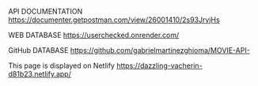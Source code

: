 
API DOCUMENTATION https://documenter.getpostman.com/view/26001410/2s93JrvjHs 

WEB DATABASE https://userchecked.onrender.com/

GitHub DATABASE https://github.com/gabrielmartinezghioma/MOVIE-API-

This page is displayed on Netlify https://dazzling-vacherin-d81b23.netlify.app/